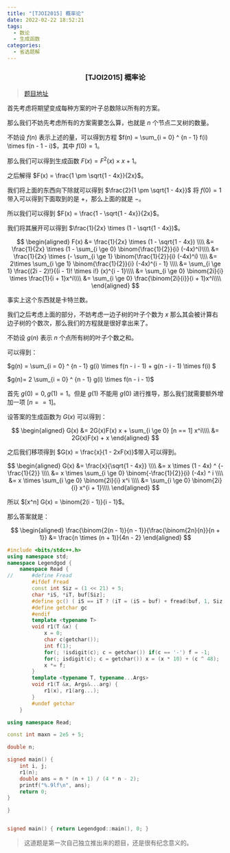 ```yaml
---
title: "[TJOI2015] 概率论"
date: 2022-02-22 18:52:21
tags:
  - 数论
  - 生成函数
categories:
  - 省选题解
---
```


<h3><center>[TJOI2015] 概率论</center></h3>

> [题目地址](https://loj.ac/p/2105)

首先考虑将期望变成每种方案的叶子总数除以所有的方案。

那么我们不妨先考虑所有的方案需要怎么算，也就是 $n$ 个节点二叉树的数量。

不妨设 $f(n)$ 表示上述的量，可以得到方程 $f(n) = \sum_{i = 0} ^ {n - 1} f(i) \times f(n - 1 - i)$，其中 $f(0) = 1$。

那么我们可以得到生成函数 $F(x) = F^2(x) \times x+ 1$。

之后解得 $F(x) = \frac{1 \pm \sqrt{1 - 4x}}{2x}$。

我们将上面的东西向下除就可以得到 $\frac{2}{1 \pm \sqrt{1 - 4x}}$ 将 $f(0) = 1$ 带入可以得到下面取到的是 $+$，那么上面的就是 $-$。

所以我们可以得到 $F(x) = \frac{1 - \sqrt{1 - 4x}}{2x}$。

我们将其展开可以得到 $\frac{1}{2x} \times (1 - \sqrt{1 - 4x})$。

$$
\begin{aligned}
F(x) &= \frac{1}{2x} \times (1 - \sqrt{1 - 4x}) \\\\
&= \frac{1}{2x} \times (1 - \sum_{i \ge 0} \binom{\frac{1}{2}}{i} (-4x)^i)\\\\
&= \frac{1}{2x} \times (- \sum_{i \ge 1} \binom{\frac{1}{2}}{i} (-4x)^i) \\\\
&= 2\times \sum_{i \ge 1} \binom{\frac{1}{2}}{i} (-4x)^{i - 1} \\\\
&= \sum_{i \ge 1} \frac{(2i - 2)!}{(i - 1)! \times i!} (x)^{i - 1}\\\\
&= \sum_{i \ge 0} \binom{2i}{i} \times \frac{1}{i + 1}x^i\\\\
&= \sum_{i \ge 0} \frac{\binom{2i}{i}}{i + 1}x^i\\\\
\end{aligned}
$$

事实上这个东西就是卡特兰数。

我们之后考虑上面的部分，不妨考虑一边子树的叶子个数为 $x$ 那么其会被计算右边子树的个数次，那么我们的方程就是很好拿出来了。

不妨设 $g(n)$ 表示 $n$ 个点所有树的叶子个数之和。

可以得到：

$g(n) = \sum_{i = 0} ^ {n - 1} g(i) \times f(n - i - 1) + g(n - i - 1) \times f(i) $

$g(n)=  2 \sum_{i = 0} ^ {n - 1} g(i) \times f(n - i - 1)$ 

首先 $g(0) = 0, g(1) = 1$。但是 $g(1)$ 不能用 $g(0)$ 进行推导，那么我们就需要额外增加一项 $[n == 1]$。

设答案的生成函数为 $G(x)$ 可以得到：

$$
\begin{aligned}
G(x) &= 2G(x)F(x) x + \sum_{i \ge 0} [n == 1] x^i\\\\
&= 2G(x)F(x) + x
\end{aligned}
$$

之后我们移项得到 $G(x) = \frac{x}{1 - 2xF(x)}$带入可以得到。

$$
\begin{aligned}
G(x) &= \frac{x}{\sqrt{1 - 4x}} \\\\
&= x \times (1 - 4x) ^ {-\frac{1}{2}} \\\\
&= x \times \sum_{i \ge 0} \binom{-\frac{1}{2}}{i} (-4x) ^ i \\\\
&= x \times \sum_{i \ge 0} \binom{2i}{i} x^i \\\\
&= \sum_{i \ge 0} \binom{2i}{i} x^{i + 1}\\\\
\end{aligned}
$$

所以 $[x^n] G(x) = \binom{2(i - 1)}{i - 1}$。

那么答案就是：

$$
\begin{aligned}
\frac{\binom{2(n - 1)}{n - 1}}{\frac{\binom{2n}{n}}{n + 1}} &= \frac{n \times (n + 1)}{4n - 2}
\end{aligned}
$$

```cpp
#include <bits/stdc++.h>
using namespace std;
namespace Legendgod {
	namespace Read {
//		#define Fread
		#ifdef Fread
		const int Siz = (1 << 21) + 5;
		char *iS, *iT, buf[Siz];
		#define gc() ( iS == iT ? (iT = (iS = buf) + fread(buf, 1, Siz, stdin), iS == iT ? EOF : *iS ++) : *iS ++ )
		#define getchar gc
		#endif
		template <typename T>
		void r1(T &x) {
		    x = 0;
			char c(getchar());
			int f(1);
			for(; !isdigit(c); c = getchar()) if(c == '-') f = -1;
			for(; isdigit(c); c = getchar()) x = (x * 10) + (c ^ 48);
			x *= f;
		}
		template <typename T, typename...Args>
		void r1(T &x, Args&...arg) {
			r1(x), r1(arg...);
		}
		#undef getchar
	}

using namespace Read;

const int maxn = 2e5 + 5;

double n;

signed main() {
	int i, j;
    r1(n);
    double ans = n * (n + 1) / (4 * n - 2);
    printf("%.9lf\n", ans);
	return 0;
}

}


signed main() { return Legendgod::main(), 0; }

```

> 这道题是第一次自己独立推出来的题目，还是很有纪念意义的。